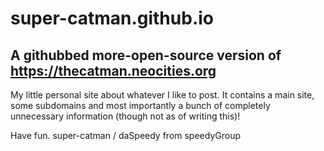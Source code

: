 # super-catman.github.io
## A githubbed more-open-source version of https://thecatman.neocities.org

My little personal site about whatever I like to post. It contains a main site, some subdomains and most importantly
a bunch of completely unnecessary information (though not as of writing this)!

Have fun.
super-catman / daSpeedy from speedyGroup
